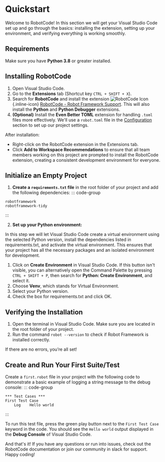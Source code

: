 # Quickstart

Welcome to RobotCode! In this section we will get your Visual Studio Code set up and go through the basics: installing the extension, setting up your environment, and verifying everything is working smoothly.

## Requirements
Make sure you have **Python 3.8** or greater installed.

## Installing RobotCode
1. Open Visual Studio Code.
2. Go to the **Extensions** tab (Shortcut key `CTRL + SHIFT + X`).
3. Search for **RobotCode** and install the extension ![RobotCode Icon](../robotcode-logo.svg "RobotCode Icon"){.inline-icon} [RobotCode - Robot Framework Support](https://marketplace.visualstudio.com/items?itemName=d-biehl.robotcode "RobotCode Extension"). This will also install the **Python** and **Python Debugger** extensions.
4. **(Optional)** Install the **Even Better TOML** extension for handling `.toml` files more effectively. We'll use a `robot.toml` file in the [Configuration](./configuration) section to set up our project settings.  

After installation:
   - Right-click on the RobotCode extension in the Extensions tab.
   - Click **Add to Workspace Recommendations** to ensure that all team members working on this project are prompted to install the RobotCode extension, creating a consistent development environment for everyone.

## Initialize an Empty Project

1. **Create a `requirements.txt` file** in the root folder of your project and add the following dependencies:
::: code-group
```txt:line-numbers [requirements.txt]
robotframework
robotframework-tidy
```
:::

2. **Set up your Python environment:**

In this step we will let Visual Studio Code create a virtual environment using the selected Python version, install the dependencies listed in requirements.txt, and activate the virtual environment. This ensures that your project has all the necessary packages and an isolated environment for development.

1. Click on **Create Environment** in Visual Studio Code. If this button isn't visible, you can alternatively open the Command Palette by pressing `CTRL + SHIFT + P`, then search for **Python: Create Environment**, and select it.
2. Choose **Venv**, which stands for Virtual Environment.
3. Select your Python version.
4. Check the box for requirements.txt and click OK.

## Verifying the Installation
1. Open the terminal in Visual Studio Code. Make sure you are located in the root folder of your project.
2. Run the command `robot --version` to check if Robot Framework is installed correctly.

If there are no errors, you’re all set!

## Create and Run Your First Suite/Test
Create a `first.robot` file in your project with the following code to demonstrate a basic example of logging a string message to the debug console:
::: code-group
```robot:line-numbers [first.robot]
*** Test Cases ***
First Test Case
    Log    Hello world

```
:::

To run this test file, press the green play button next to the `First Test Case` keyword in the code.
You should see the `Hello world` output displayed in the **Debug Console** of Visual Studio Code.

And that's it! If you have any questions or run into issues, check out the RobotCode documentation or join our community in slack for support. Happy coding!
